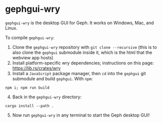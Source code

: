 # gephgui-wry

`gephgui-wry` is the desktop GUI for Geph. It works on Windows, Mac, and Linux.

To compile `gephgui-wry`:

1. Clone the `gephgui-wry` repository with `git clone --recursive` (this is to also clone the `gephgui` submodule inside it, which is the html that the webview app hosts)
2. Install platform-specific wry dependencies; instructions on this page: https://lib.rs/crates/wry
3. Install a `JavaScript` package manager, then `cd` into the `gephgui` git submodule and build `gephgui`. With `npm`:
  ```shell!
  npm i; npm run build
  ```
4. Back in the `gephgui-wry` directory:
  ```shell!
  cargo install --path .
  ```
5. Now run `gephgui-wry` in any terminal to start the Geph desktop GUI!
